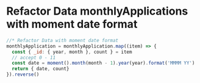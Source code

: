 # Refactor Data monthlyApplications with moment date format
```js
//* Refactor Data with moment date format
monthlyApplication = monthlyApplication.map((item) => {
  const { _id: { year, month }, count } = item
  // accept 0 - 11
  const date = moment().month(month - 1).year(year).format('MMMM YY')
  return { date, count}
}).reverse()
```